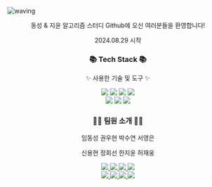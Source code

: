 ![waving](https://capsule-render.vercel.app/api?type=waving&height=200&text=ALGORITHM%20STUDY&fontAlign=50&fontAlignY=40&color=gradient)
<p align='center'>동성 & 지윤 알고리즘 스터디 Github에 오신 여러분들을 환영합니다!</p>
<p align='center'>2024.08.29 시작</p>

<div align=center>
	<h3>📚 Tech Stack 📚</h3>
	<p>✨ 사용한 기술 및 도구 ✨</p>
</div>
<div align="center">
	<img src="https://img.shields.io/badge/C++-00599C?style=flat&logo=cplusplus&logoColor=white" />
	<img src="https://img.shields.io/badge/JavaScript-F7DF1E?style=flat&logo=javascript&logoColor=white" />
	<img src="https://img.shields.io/badge/HTML5-E34F26?style=flat&logo=html5&logoColor=white" />
	<img src="https://img.shields.io/badge/CSS3-1572B6?style=flat&logo=css3&logoColor=white" />
</div>
<div align="center">
	<img src="https://img.shields.io/badge/Vue.js-4FC08D?style=flat&logo=vuedotjs&logoColor=white" />
	<img src="https://img.shields.io/badge/Mattermost-0058CC?style=flat&logo=mattermost&logoColor=white" />
 	<img src="https://img.shields.io/badge/Github-181717?style=flat&logo=Github&logoColor=white" />
</div>
<div align="center">
	<h3>🤹‍♂️ 팀원 소개 🤹‍♂️</h3>
	<p>임동성 권우현 박수연 서영은</p>
	<p>신용현 정회선 한지윤 허재웅</p>
</div>

<div align="center">
	<a href="mailto:	
mechatronics0801@gmail.com">
		<img src="https://img.shields.io/badge/동성-00205B?style=flat&logo=Gmail&logoColor=white" />
	<a href="mailto:april260@naver.com">
		<img src="https://img.shields.io/badge/우현-EF2D5E?style=flat&logo=Gmail&logoColor=white" />
	<a href="mailto:april260@naver.com">
		<img src="https://img.shields.io/badge/수연-83B81A?style=flat&logo=Gmail&logoColor=white" />
	<a href="mailto:sye7283@gmail.com">
		<img src="https://img.shields.io/badge/영은-FF9A00?style=flat&logo=Gmail&logoColor=white" />
		<br/>
	<a href="mailto:april260@naver.com">
		<img src="https://img.shields.io/badge/용현-1A1A1A?style=flat&logo=Gmail&logoColor=white" />
	<a href="mailto:siunm6610@gmail.com">
		<img src="https://img.shields.io/badge/회선-006272?style=flat&logo=Gmail&logoColor=white" />
	<a href="mailto:april260@naver.com">
		<img src="https://img.shields.io/badge/지윤-9999FF?style=flat&logo=Gmail&logoColor=white" />
	<a href="mailto:wkdgjwodnd@naver.com">
		<img src="https://img.shields.io/badge/재웅-31A8FF?style=flat&logo=Gmail&logoColor=white" />
</div>
